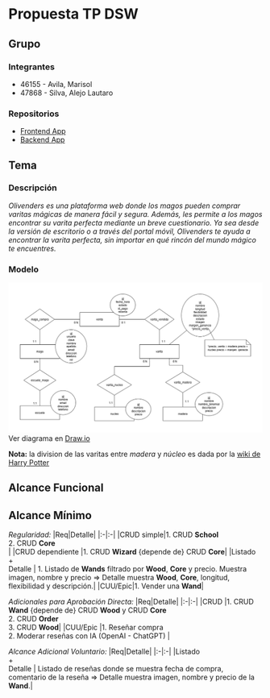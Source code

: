# Propuesta TP DSW

## Grupo
### Integrantes
* 46155 - Avila, Marisol
* 47868 - Silva, Alejo Lautaro

### Repositorios
* [Frontend App](https://github.com/alejosilvalau/olivenders-frontend)
* [Backend App](https://github.com/alejosilvalau/olivenders-backend)


## Tema
### Descripción
*Olivenders es una plataforma web donde los magos pueden comprar varitas mágicas de manera fácil y segura. Además, les permite a los magos encontrar su varita perfecta mediante un breve cuestionario. Ya sea desde la versión de escritorio o a través del portal móvil, Olivenders te ayuda a encontrar la varita perfecta, sin importar en qué rincón del mundo mágico te encuentres.*


### Modelo
![Diagrama DER](./DER-v5.png)
Ver diagrama en [Draw.io](https://drive.google.com/file/d/1aHBuIdu2SuQJKwL8StDEmREH56euT88r/view?usp=sharing)

**Nota:** la division de las varitas entre *madera* y *núcleo* es dada por la [wiki de Harry Potter](https://harrypotter.fandom.com/es/wiki/Varita)

## Alcance Funcional
## Alcance Mínimo
*Regularidad:*
|Req|Detalle|
|:-|:-|
|CRUD simple|1. CRUD **School**<br>2. CRUD **Core**<br>|
|CRUD dependiente |1. CRUD **Wizard** {depende de} CRUD **Core**|
|Listado<br>+<br>Detalle | 1. Listado de **Wands** filtrado por **Wood**, **Core** y precio. Muestra imagen, nombre y precio => Detalle muestra **Wood**, **Core**, longitud, flexibilidad y descripción.|
|CUU/Epic|1. Vender una **Wand**|


*Adicionales para Aprobación Directa:*
|Req|Detalle|
|:-|:-|
|CRUD |1. CRUD **Wand** {depende de} CRUD **Wood** y CRUD **Core** <br/> 2. CRUD **Order** <br/> 3. CRUD **Wood**|
|CUU/Epic |1. Reseñar compra <br> 2. Moderar reseñas con IA (OpenAI - ChatGPT) |

*Alcance Adicional Voluntario:*
|Req|Detalle|
|:-|:-|
|Listado<br>+<br>Detalle | Listado de reseñas donde se muestra fecha de compra, comentario de la reseña => Detalle muestra imagen, nombre y precio de la **Wand**.|
